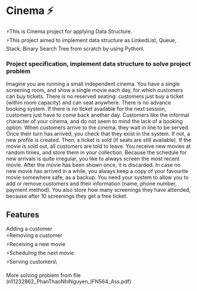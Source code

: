 # Cinema ⚡️
⚡️This is Cinema project for applying Data Structure.\
⚡️This project aimed to implement data structure as LinkedList, Queue, Stack, Binary Search Tree from scratch by using Python\

### Project specification, implement data structure to solve project problem

Imagine you are running a small independent cinema. You have a single screening room, 
and show a single movie each day, for which customers can buy tickets. There is no reserved 
seating: customers just buy a ticket (within room capacity) and can seat anywhere. There is 
no advance booking system. If there is no ticket available for the next session, customers 
just have to come back another day. Customers like the informal character of your cinema, 
and do not seem to mind the lack of a booking option.
When customers arrive to the cinema, they wait in line to be served. Once their turn has 
arrived, you check that they exist in the system. If not, a new profile is created. Then, a 
ticket is sold (if seats are still available). If the movie is sold out, all customers are told to 
leave.
You receive new movies at random times, and store them in your collection. Because the 
schedule for new arrivals is quite irregular, you like to always screen the most recent movie.
After the movie has been shown once, it is discarded. In case no new movie has arrived in 
a while, you always keep a copy of your favourite movie somewhere safe, as a backup.
You need your system to allow you to add or remove customers and their information 
(name, phone number, payment method). You also store how many screenings they have 
attended, because after 10 screenings they get a free ticket.

## Features
Adding a customer\
⚡️Removing a customer\
⚡️Receiving a new movie\
⚡️Scheduling the next movie\
⚡️Serving customers\

More solving problem from file (n11232862_PhanThaoNhiNguyen_IFN564_Ass.pdf)
